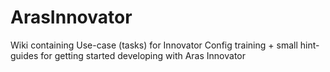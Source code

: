 # ArasInnovator

Wiki containing Use-case (tasks) for Innovator Config training + small hint-guides for getting started developing with Aras Innovator  
